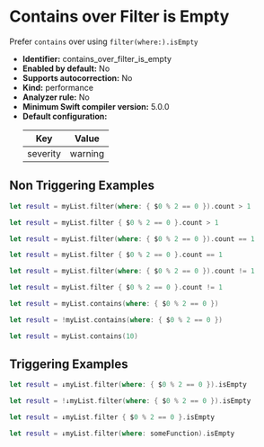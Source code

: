 # Contains over Filter is Empty

Prefer `contains` over using `filter(where:).isEmpty`

* **Identifier:** contains_over_filter_is_empty
* **Enabled by default:** No
* **Supports autocorrection:** No
* **Kind:** performance
* **Analyzer rule:** No
* **Minimum Swift compiler version:** 5.0.0
* **Default configuration:**
  <table>
  <thead>
  <tr><th>Key</th><th>Value</th></tr>
  </thead>
  <tbody>
  <tr>
  <td>
  severity
  </td>
  <td>
  warning
  </td>
  </tr>
  </tbody>
  </table>

## Non Triggering Examples

```swift
let result = myList.filter(where: { $0 % 2 == 0 }).count > 1
```

```swift
let result = myList.filter { $0 % 2 == 0 }.count > 1
```

```swift
let result = myList.filter(where: { $0 % 2 == 0 }).count == 1
```

```swift
let result = myList.filter { $0 % 2 == 0 }.count == 1
```

```swift
let result = myList.filter(where: { $0 % 2 == 0 }).count != 1
```

```swift
let result = myList.filter { $0 % 2 == 0 }.count != 1
```

```swift
let result = myList.contains(where: { $0 % 2 == 0 })
```

```swift
let result = !myList.contains(where: { $0 % 2 == 0 })
```

```swift
let result = myList.contains(10)
```

## Triggering Examples

```swift
let result = ↓myList.filter(where: { $0 % 2 == 0 }).isEmpty
```

```swift
let result = !↓myList.filter(where: { $0 % 2 == 0 }).isEmpty
```

```swift
let result = ↓myList.filter { $0 % 2 == 0 }.isEmpty
```

```swift
let result = ↓myList.filter(where: someFunction).isEmpty
```